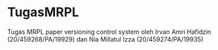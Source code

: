 # TugasMRPL
Tugas MRPL paper versioning control system oleh Irvan Amri Hafidzin (20/459268/PA/19929) dan Nia Millatul Izza (20/459274/PA/19935)
